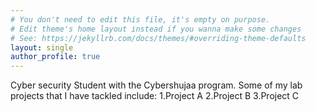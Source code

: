 ```yaml
---
# You don't need to edit this file, it's empty on purpose.
# Edit theme's home layout instead if you wanna make some changes
# See: https://jekyllrb.com/docs/themes/#overriding-theme-defaults
layout: single
author_profile: true
---
```


Cyber security Student with the Cybershujaa program. Some of my lab projects that I have tackled include:
1.Project A
2.Project B
3.Project C
